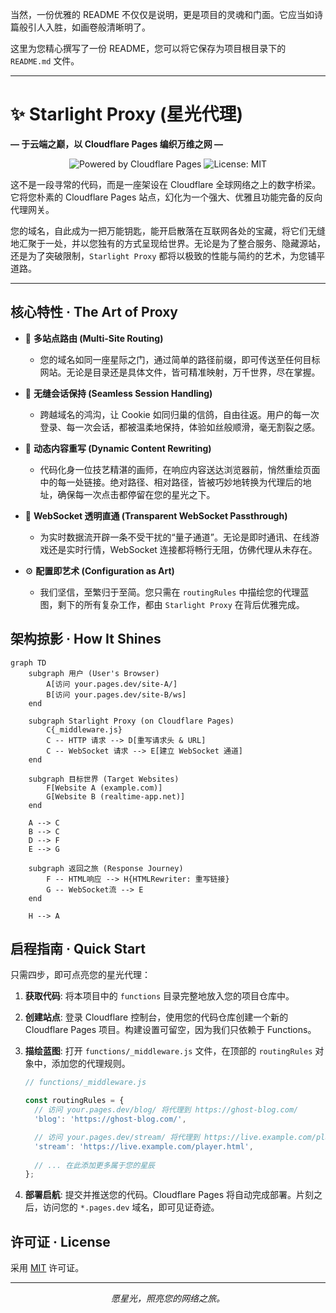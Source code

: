 当然，一份优雅的 README 不仅仅是说明，更是项目的灵魂和门面。它应当如诗篇般引人入胜，如画卷般清晰明了。

这里为您精心撰写了一份 README，您可以将它保存为项目根目录下的 `README.md` 文件。

---

# ✨ Starlight Proxy (星光代理)

**— 于云端之巅，以 Cloudflare Pages 编织万维之网 —**

<p align="center">
  <img src="https://img.shields.io/badge/Powered%20by-Cloudflare%20Pages-F38020?logo=cloudflare&logoColor=white" alt="Powered by Cloudflare Pages"/>
  <img src="https://img.shields.io/badge/License-MIT-blue.svg" alt="License: MIT"/>
</p>

这不是一段寻常的代码，而是一座架设在 Cloudflare 全球网络之上的数字桥梁。它将您朴素的 Cloudflare Pages 站点，幻化为一个强大、优雅且功能完备的反向代理网关。

您的域名，自此成为一把万能钥匙，能开启散落在互联网各处的宝藏，将它们无缝地汇聚于一处，并以您独有的方式呈现给世界。无论是为了整合服务、隐藏源站，还是为了突破限制，`Starlight Proxy` 都将以极致的性能与简约的艺术，为您铺平道路。

---

## 核心特性 · The Art of Proxy

*   🎨 **多站点路由 (Multi-Site Routing)**
    *   您的域名如同一座星际之门，通过简单的路径前缀，即可传送至任何目标网站。无论是目录还是具体文件，皆可精准映射，万千世界，尽在掌握。

*   🍪 **无缝会话保持 (Seamless Session Handling)**
    *   跨越域名的鸿沟，让 Cookie 如同归巢的信鸽，自由往返。用户的每一次登录、每一次会话，都被温柔地保持，体验如丝般顺滑，毫无割裂之感。

*   🔗 **动态内容重写 (Dynamic Content Rewriting)**
    *   代码化身一位技艺精湛的画师，在响应内容送达浏览器前，悄然重绘页面中的每一处链接。绝对路径、相对路径，皆被巧妙地转换为代理后的地址，确保每一次点击都停留在您的星光之下。

*   🚀 **WebSocket 透明直通 (Transparent WebSocket Passthrough)**
    *   为实时数据流开辟一条不受干扰的“量子通道”。无论是即时通讯、在线游戏还是实时行情，WebSocket 连接都将畅行无阻，仿佛代理从未存在。

*   ⚙️ **配置即艺术 (Configuration as Art)**
    *   我们坚信，至繁归于至简。您只需在 `routingRules` 中描绘您的代理蓝图，剩下的所有复杂工作，都由 `Starlight Proxy` 在背后优雅完成。

## 架构掠影 · How It Shines

```mermaid
graph TD
    subgraph 用户 (User's Browser)
        A[访问 your.pages.dev/site-A/]
        B[访问 your.pages.dev/site-B/ws]
    end

    subgraph Starlight Proxy (on Cloudflare Pages)
        C{_middleware.js}
        C -- HTTP 请求 --> D[重写请求头 & URL]
        C -- WebSocket 请求 --> E[建立 WebSocket 通道]
    end

    subgraph 目标世界 (Target Websites)
        F[Website A (example.com)]
        G[Website B (realtime-app.net)]
    end
    
    A --> C
    B --> C
    D --> F
    E --> G

    subgraph 返回之旅 (Response Journey)
        F -- HTML响应 --> H{HTMLRewriter: 重写链接}
        G -- WebSocket流 --> E
    end
    
    H --> A
```

## 启程指南 · Quick Start

只需四步，即可点亮您的星光代理：

1.  **获取代码**: 将本项目中的 `functions` 目录完整地放入您的项目仓库中。

2.  **创建站点**: 登录 Cloudflare 控制台，使用您的代码仓库创建一个新的 Cloudflare Pages 项目。构建设置可留空，因为我们只依赖于 Functions。

3.  **描绘蓝图**: 打开 `functions/_middleware.js` 文件，在顶部的 `routingRules` 对象中，添加您的代理规则。
    ```javascript
    // functions/_middleware.js

    const routingRules = {
      // 访问 your.pages.dev/blog/ 将代理到 https://ghost-blog.com/
      'blog': 'https://ghost-blog.com/',

      // 访问 your.pages.dev/stream/ 将代理到 https://live.example.com/player.html
      'stream': 'https://live.example.com/player.html',
      
      // ... 在此添加更多属于您的星辰
    };
    ```

4.  **部署启航**: 提交并推送您的代码。Cloudflare Pages 将自动完成部署。片刻之后，访问您的 `*.pages.dev` 域名，即可见证奇迹。

## 许可证 · License

采用 [MIT](LICENSE) 许可证。

---

<p align="center">
  <i>愿星光，照亮您的网络之旅。</i>
</p>
